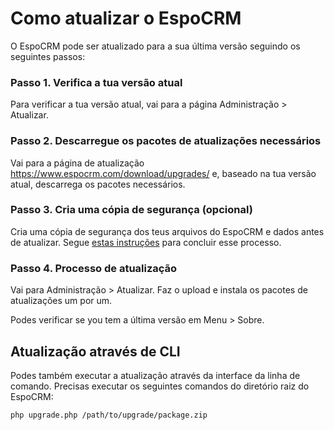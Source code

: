 # Como atualizar o EspoCRM

O EspoCRM pode ser atualizado para a sua última versão seguindo os seguintes passos:

### Passo 1. Verifica a tua versão atual

Para verificar a tua versão atual, vai para a página Administração > Atualizar.

### Passo 2. Descarregue os pacotes de atualizações necessários

Vai para a página de atualização https://www.espocrm.com/download/upgrades/ e, baseado na tua versão atual, descarrega os pacotes necessários.

### Passo 3. Cria uma cópia de segurança (opcional)

Cria uma cópia de segurança dos teus arquivos do EspoCRM e dados antes de atualizar. Segue [estas instruções](backup-and-restore.md) para concluir esse processo.

### Passo 4. Processo de atualização

Vai para Administração > Atualizar. Faz o upload e instala os pacotes de atualizações um por um.

Podes verificar se you tem a última versão em Menu > Sobre.

## Atualização através de CLI

Podes também executar a atualização através da interface da linha de comando. Precisas executar os seguintes comandos do diretório raiz do EspoCRM:

```
php upgrade.php /path/to/upgrade/package.zip
```
